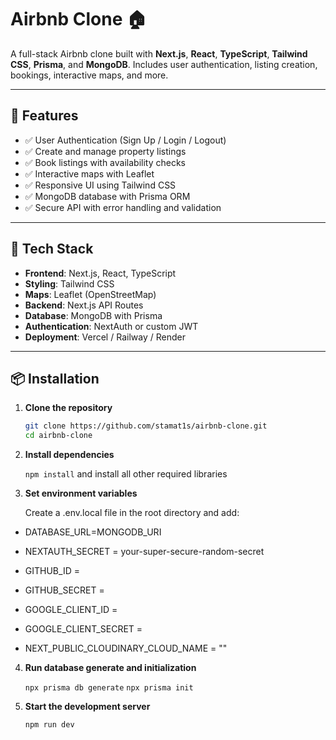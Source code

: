 # Airbnb Clone 🏠

A full-stack Airbnb clone built with **Next.js**, **React**, **TypeScript**, **Tailwind CSS**, **Prisma**, and **MongoDB**. Includes user authentication, listing creation, bookings, interactive maps, and more.

---

## 🚀 Features

- ✅ User Authentication (Sign Up / Login / Logout)
- ✅ Create and manage property listings
- ✅ Book listings with availability checks
- ✅ Interactive maps with Leaflet
- ✅ Responsive UI using Tailwind CSS
- ✅ MongoDB database with Prisma ORM
- ✅ Secure API with error handling and validation

---

## 🧰 Tech Stack

- **Frontend**: Next.js, React, TypeScript
- **Styling**: Tailwind CSS
- **Maps**: Leaflet (OpenStreetMap)
- **Backend**: Next.js API Routes
- **Database**: MongoDB with Prisma
- **Authentication**: NextAuth or custom JWT
- **Deployment**: Vercel / Railway / Render

---

## 📦 Installation

1. **Clone the repository**

   ```bash
   git clone https://github.com/stamat1s/airbnb-clone.git
   cd airbnb-clone
   ```
2. **Install dependencies**

   ```npm install``` and install all other required libraries

3. **Set environment variables**

   Create a .env.local file in the root directory and add:
   
- DATABASE_URL=MONGODB_URI
- NEXTAUTH_SECRET = your-super-secure-random-secret
- GITHUB_ID =
- GITHUB_SECRET =
   
- GOOGLE_CLIENT_ID = 
- GOOGLE_CLIENT_SECRET = 
   
- NEXT_PUBLIC_CLOUDINARY_CLOUD_NAME = ""

4. **Run database generate and initialization**

   ```npx prisma db generate```
   ```npx prisma init```

6. **Start the development server**

   ```npm run dev```
